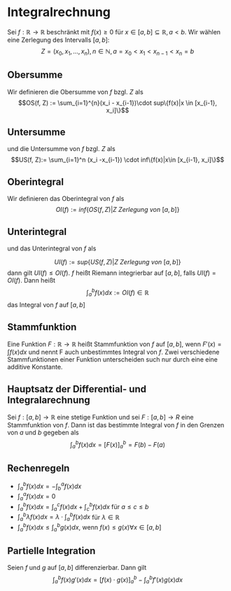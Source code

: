 # Integralrechnung
Sei $f: \mathbb R \to \mathbb R$ beschränkt mit $f(x) \geq 0$ für $x\in[a,b]\subseteq \mathbb R, a<b$.
Wir wählen eine Zerlegung des Intervalls $[a,b]$:
$$Z = (x_0, x_1,...,x_n), n\in \mathbb N, a=x_0 <x_1<x_{n-1}<x_n = b$$
## Obersumme
Wir definieren die Obersumme von $f$ bzgl. $Z$ als
$$OS(f, Z) := \sum_{i=1}^{n}(x_i - x_{i-1})\cdot sup\{f(x)|x \in [x_{i-1}, x_i]\}$$
## Untersumme
und die Untersumme von $f$ bzgl. $Z$ als 
$$US(f, Z):= \sum_{i=1}^n (x_i -x_{i-1}) \cdot inf\{f(x)|x\in [x_{i-1}, x_i]\}$$
## Oberintegral
Wir definieren das Oberintegral von $f$ als
$$OI(f) := inf\{OS(f, Z) | Z\ Zerlegung\ von\ [a,b]\}$$
## Unterintegral
und das Unterintegral von $f$ als

$$UI(f) := sup\{US(f, Z) | Z\ Zerlegung\ von\ [a,b]\}$$
dann gilt $UI(f) \leq OI(f)$.
$f$ heißt Riemann integrierbar auf $[a,b]$, falls $UI(f) = OI(f)$.
Dann heißt $$\int_a^b f(x)dx :=OI(f)\in \mathbb R$$
das Integral von $f$ auf $[a,b]$

## Stammfunktion
Eine Funktion $F: \mathbb R \to \mathbb R$ heißt Stammfunktion von $f$ auf $[a, b]$, wenn $F'(x) = \int f(x)dx$ und nennt F auch unbestimmtes Integral von $f$.
Zwei verschiedene Stammfunktionen einer Funktion unterscheiden such nur durch eine eine additive Konstante.

## Hauptsatz der Differential- und Integralarechnung
Sei $f:[a,b] \to \mathbb R$ eine stetige Funktion und sei  $F:[a,b]\to R$ eine Stammfunktion von $f$. Dann ist das bestimmte Integral von $f$ in den Grenzen von $a$ und $b$ gegeben als 
$$\int_a^b f(x)dx = [F(x)]^b_a = F(b) -F(a)$$
## Rechenregeln
- $\int^b_a f(x)dx = -\int^a_b f(x)dx$
- $\int^a_a f(x)dx = 0$
- $\int^b_a f(x)dx=\int^c_a f(x)dx + \int^b_c f(x)dx$ für $a\leq c\leq b$
- $\int^b_a \lambda f(x)dx = \lambda \cdot \int^b_a f(x)dx$ für $\lambda \in \mathbb R$
- $\int^b_a f(x)dx \leq \int^b_a g(x)dx$, wenn $f(x) \leq g(x) \forall x \in [a,b]$

## Partielle Integration
Seien $f$ und $g$ auf $[a,b]$ differenzierbar. Dann gilt
$$
\int^b_a f(x)g'(x)dx=[f(x) \cdot g(x)]^b_a - \int^b_a f'(x)g(x)dx
$$
